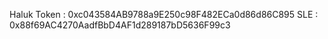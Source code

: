 Haluk Token : 0xc043584AB9788a9E250c98F482ECa0d86d86C895
SLE : 0x88f69AC4270AadfBbD4AF1d289187bD5636F99c3